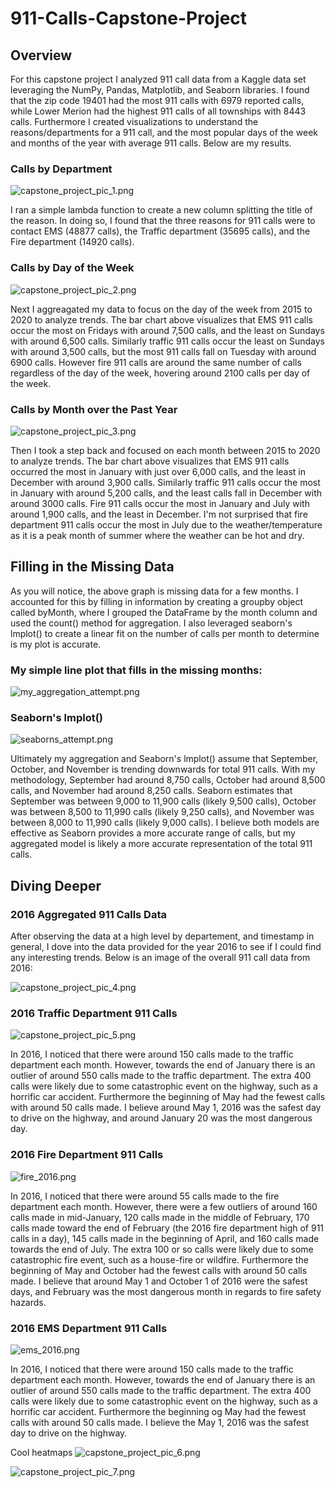 # 911-Calls-Capstone-Project

## Overview

For this capstone project I analyzed 911 call data from a Kaggle data set leveraging the NumPy, Pandas, Matplotlib, and Seaborn libraries. I found that the zip code 19401 had the most 911 calls with 6979 reported calls, while Lower Merion had the highest 911 calls of all townships with 8443 calls. Furthermore I created visualizations to understand the reasons/departments for a 911 call, and the most popular days of the week and months of the year with average 911 calls. Below are my results.

### Calls by Department
![capstone_project_pic_1.png](capstone_project_pic_1.png)

I ran a simple lambda function to create a new column splitting the title of the reason. In doing so, I found that the three reasons for 911 calls were to contact EMS (48877 calls), the Traffic department (35695 calls), and the Fire department (14920 calls).

### Calls by Day of the Week
![capstone_project_pic_2.png](capstone_project_pic_2.png)

Next I aggreagated my data to focus on the day of the week from 2015 to 2020 to analyze trends. The bar chart above visualizes that EMS 911 calls occur the most on Fridays with around 7,500 calls, and the least on Sundays with around 6,500 calls. Similarly traffic 911 calls occur the least on Sundays with around 3,500 calls, but the most 911 calls fall on Tuesday with around 6900 calls. However fire 911 calls are around the same number of calls regardless of the day of the week, hovering around 2100 calls per day of the week.

### Calls by Month over the Past Year
![capstone_project_pic_3.png](capstone_project_pic_3.png)

Then I took a step back and focused on each month between 2015 to 2020 to analyze trends. The bar chart above visualizes that EMS 911 calls occurred the most in January with just over 6,000 calls, and the least in December with around 3,900 calls. Similarly traffic 911 calls occur the most in January with around 5,200 calls, and the least calls fall in December with around 3000 calls. Fire 911 calls occur the most in January and July with around 1,900 calls, and the least in December. I'm not surprised that fire department 911 calls occur the most in July due to the weather/temperature as it is a peak month of summer where the weather can be hot and dry.

## Filling in the Missing Data

As you will notice, the above graph is missing data for a few months. I accounted for this by filling in information by creating a groupby object called byMonth, where I grouped the DataFrame by the month column and used the count() method for aggregation. I also leveraged seaborn's lmplot() to create a linear fit on the number of calls per month to determine is my plot is accurate. 

### My simple line plot that fills in the missing months:
![my_aggregation_attempt.png](my_aggregation_attempt.png)

### Seaborn's lmplot()
![seaborns_attempt.png](seaborns_attempt.png)

Ultimately my aggregation and Seaborn's lmplot() assume that September, October, and November is trending downwards for total 911 calls. With my methodology, September had around 8,750 calls, October had around 8,500 calls, and November had around 8,250 calls. Seaborn estimates that September was between 9,000 to 11,900 calls (likely 9,500 calls), October was between 8,500 to 11,990 calls (likely 9,250 calls), and November was between 8,000 to 11,990 calls (likely 9,000 calls). I believe both models are effective as Seaborn provides a more accurate range of calls, but my aggregated model is likely a more accurate representation of the total 911 calls.

## Diving Deeper

### 2016 Aggregated 911 Calls Data

After observing the data at a high level by departement, and timestamp in general, I dove into the data provided for the year 2016 to see if I could find any interesting trends. Below is an image of the overall 911 call data from 2016:

![capstone_project_pic_4.png](capstone_project_pic_4.png)

### 2016 Traffic Department 911 Calls
![capstone_project_pic_5.png](capstone_project_pic_5.png)

In 2016, I noticed that there were around 150 calls made to the traffic department each month. However, towards the end of January there is an outlier of around 550 calls made to the traffic department. The extra 400 calls were likely due to some catastrophic event on the highway, such as a horrific car accident. Furthermore the beginning of May had the fewest calls with around 50 calls made. I believe around May 1, 2016 was the safest day to drive on the highway, and around January 20 was the most dangerous day.

### 2016 Fire Department 911 Calls 
![fire_2016.png](fire_2016.png)

In 2016, I noticed that there were around 55 calls made to the fire department each month. However, there were a few outliers of around 160 calls made in mid-January, 120 calls made in the middle of February, 170 calls made toward the end of February (the 2016 fire department high of 911 calls in a day), 145 calls made in the beginning of April, and 160 calls made towards the end of July. The extra 100 or so calls were likely due to some catastrophic fire event, such as a house-fire or wildfire. Furthermore the beginning of May and October had the fewest calls with around 50 calls made. I believe that around May 1 and October 1 of 2016 were the safest days, and February was the most dangerous month in regards to fire safety hazards.

### 2016 EMS Department 911 Calls 
![ems_2016.png](ems_2016.png)

In 2016, I noticed that there were around 150 calls made to the traffic department each month. However, towards the end of January there is an outlier of around 550 calls made to the traffic department. The extra 400 calls were likely due to some catastrophic event on the highway, such as a horrific car accident. Furthermore the beginning og May had the fewest calls with around 50 calls made. I believe the May 1, 2016 was the safest day to drive on the highway.


Cool heatmaps
![capstone_project_pic_6.png](capstone_project_pic_6.png)

![capstone_project_pic_7.png](capstone_project_pic_7.png)

